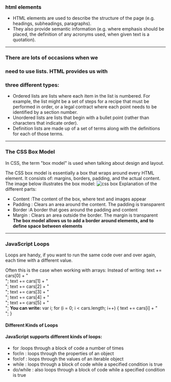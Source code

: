 ### html elements
* HTML elements are used to describe the structure of
the page (e.g. headings, subheadings, paragraphs). 
* They also provide semantic information (e.g. where
emphasis should be placed, the definition of any
acronyms used, when given text is a quotation).

______________________________________________________________

### There are lots of occasions when we
### need to use lists. HTML provides us with
### three different types:
* Ordered lists are lists where each item in the list is
numbered. For example, the list might be a set of steps for
a recipe that must be performed in order, or a legal contract
where each point needs to be identified by a section
number.
*  Unordered lists are lists that begin with a bullet point
(rather than characters that indicate order).
* Definition lists are made up of a set of terms along with the
definitions for each of those terms.

_______________________________________________________
### The CSS Box Model
In CSS, the term "box model" is used when talking about design and layout.

The CSS box model is essentially a box that wraps around every HTML element. It consists of: margins, borders, padding, and the actual content. The image below illustrates the box model:
![css box](https://www.washington.edu/accesscomputing/webd2/student/unit3/images/boxmodel.gif)
Explanation of the different parts:

* Content :The content of the box, where text and images appear
* Padding : Clears an area around the content. The padding is transparent
* Border :A border that goes around the padding and content
* Margin : Clears an area outside the border. The margin is transparent
**The box model allows us to add a border around elements, and to define space between elements**

__________________________________________________________
### JavaScript Loops
Loops are handy, if you want to run the same code over and over again, each time with a different value.

Often this is the case when working with arrays:
Instead of writing:
text += cars[0] + "<br>";
text += cars[1] + "<br>";
text += cars[2] + "<br>";
text += cars[3] + "<br>";
text += cars[4] + "<br>";
text += cars[5] + "<br>";
**You can write:**
var i;
for (i = 0; i < cars.length; i++) {
  text += cars[i] + "<br>";
}
#### Different Kinds of Loops
#### JavaScript supports different kinds of loops:

* for :loops through a block of code a number of times
* for/in : loops through the properties of an object
* for/of : loops through the values of an iterable object
* while : loops through a block of code while a specified condition is true
* do/while : also loops through a block of code while a specified condition is true
